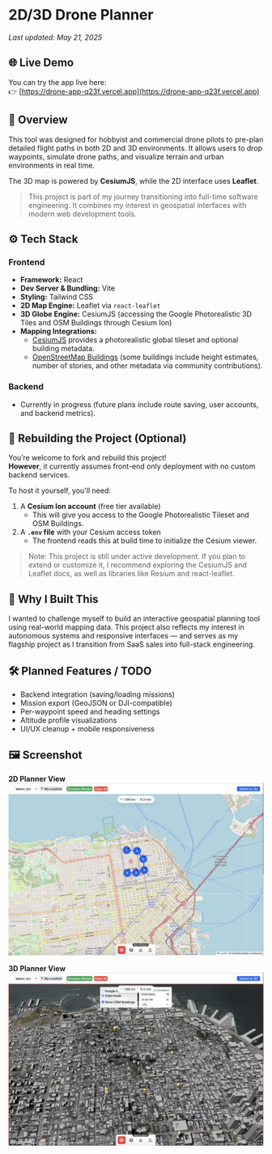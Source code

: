 # 2D/3D Drone Planner

_Last updated: May 21, 2025_

## 🌐 Live Demo

You can try the app live here:  
👉 [https://drone-app-q23f.vercel.app](https://drone-app-q23f.vercel.app)

## 📖 Overview

This tool was designed for hobbyist and commercial drone pilots to pre-plan detailed flight paths in both 2D and 3D environments. It allows users to drop waypoints, simulate drone paths, and visualize terrain and urban environments in real time.

The 3D map is powered by **CesiumJS**, while the 2D interface uses **Leaflet**.

> This project is part of my journey transitioning into full-time software engineering. It combines my interest in geospatial interfaces with modern web development tools.

## ⚙️ Tech Stack

### Frontend
- **Framework:** React  
- **Dev Server & Bundling:** Vite  
- **Styling:** Tailwind CSS  
- **2D Map Engine:** Leaflet via `react-leaflet`  
- **3D Globe Engine:** CesiumJS (accessing the Google Photorealistic 3D Tiles and OSM Buildings through Cesium Ion)
- **Mapping Integrations:**  
  - [CesiumJS](https://cesium.com/platform/cesiumjs/) provides a photorealistic global tileset and optional building metadata.
  - [OpenStreetMap Buildings](https://cesium.com/learn/ion-sdk/osm-buildings/) (some buildings include height estimates, number of stories, and other metadata via community contributions).

### Backend
- Currently in progress (future plans include route saving, user accounts, and backend metrics).

## 🔧 Rebuilding the Project (Optional)

You’re welcome to fork and rebuild this project!  
**However**, it currently assumes front-end only deployment with no custom backend services.

To host it yourself, you'll need:

1. A **Cesium Ion account** (free tier available)  
   - This will give you access to the Google Photorealistic Tileset and OSM Buildings.
2. A **`.env` file** with your Cesium access token  
   - The frontend reads this at build time to initialize the Cesium viewer.

> Note: This project is still under active development. If you plan to extend or customize it, I recommend exploring the CesiumJS and Leaflet docs, as well as libraries like Resium and react-leaflet.

## 🧠 Why I Built This

I wanted to challenge myself to build an interactive geospatial planning tool using real-world mapping data. This project also reflects my interest in autonomous systems and responsive interfaces — and serves as my flagship project as I transition from SaaS sales into full-stack engineering.


## 🛠 Planned Features / TODO
- Backend integration (saving/loading missions)
- Mission export (GeoJSON or DJI-compatible)
- Per-waypoint speed and heading settings
- Altitude profile visualizations
- UI/UX cleanup + mobile responsiveness


## 🖼 Screenshot
**2D Planner View**
![2D Map Screenshot](./client/public/2D-Screenshot.png)

**3D Planner View**
![3D Map Screenshot](./client/public/3D-Screenshot.png)


